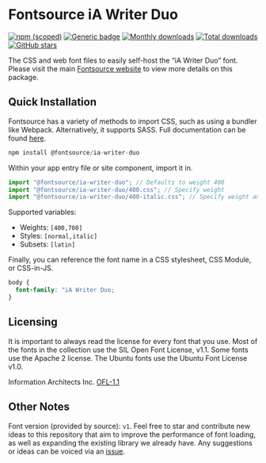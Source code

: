 # Fontsource iA Writer Duo

[![npm (scoped)](https://img.shields.io/npm/v/@fontsource/ia-writer-duo?color=brightgreen)](https://www.npmjs.com/package/@fontsource/ia-writer-duo) [![Generic badge](https://img.shields.io/badge/fontsource-passing-brightgreen)](https://github.com/fontsource/fontsource) [![Monthly downloads](https://badgen.net/npm/dm/@fontsource/ia-writer-duo)](https://github.com/fontsource/fontsource) [![Total downloads](https://badgen.net/npm/dt/@fontsource/ia-writer-duo)](https://github.com/fontsource/fontsource) [![GitHub stars](https://img.shields.io/github/stars/fontsource/fontsource.svg?style=social&label=Star)](https://github.com/fontsource/fontsource/stargazers)

The CSS and web font files to easily self-host the “iA Writer Duo” font. Please visit the main [Fontsource website](https://fontsource.org/fonts/ia-writer-duo) to view more details on this package.

## Quick Installation

Fontsource has a variety of methods to import CSS, such as using a bundler like Webpack. Alternatively, it supports SASS. Full documentation can be found [here](https://beta.fontsource.org/docs/getting-started/introduction).

```javascript
npm install @fontsource/ia-writer-duo
```

Within your app entry file or site component, import it in.

```javascript
import "@fontsource/ia-writer-duo"; // Defaults to weight 400
import "@fontsource/ia-writer-duo/400.css"; // Specify weight
import "@fontsource/ia-writer-duo/400-italic.css"; // Specify weight and style

```

Supported variables:
- Weights: `[400,700]`
- Styles: `[normal,italic]`
- Subsets: `[latin]`

Finally, you can reference the font name in a CSS stylesheet, CSS Module, or CSS-in-JS.

```css
body {
  font-family: "iA Writer Duo;
}
```

## Licensing
It is important to always read the license for every font that you use.
Most of the fonts in the collection use the SIL Open Font License, v1.1. Some fonts use the Apache 2 license. The Ubuntu fonts use the Ubuntu Font License v1.0.

Information Architects Inc.
[OFL-1.1](https://github.com/iaolo/iA-Fonts/blob/master/iA%20Writer%20Duo/LICENSE.md)

## Other Notes
Font version (provided by source): `v1`.
Feel free to star and contribute new ideas to this repository that aim to improve the performance of font loading, as well as expanding the existing library we already have. Any suggestions or ideas can be voiced via an [issue](https://github.com/fontsource/fontsource/issues).